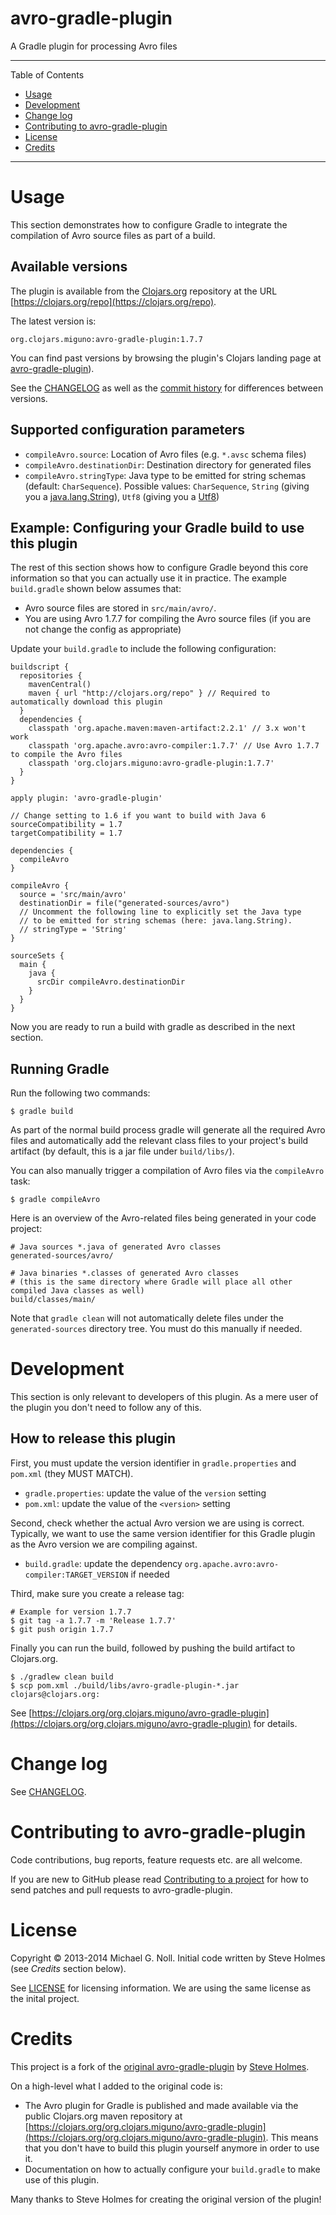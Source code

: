 # avro-gradle-plugin

A Gradle plugin for processing Avro files

---

Table of Contents

* <a href="#Usage">Usage</a>
* <a href="#Development">Development</a>
* <a href="#Changelog">Change log</a>
* <a href="#Contributing">Contributing to avro-gradle-plugin</a>
* <a href="#License">License</a>
* <a href="#Credits">Credits</a>

---

<a name="Usage"></a>

# Usage

This section demonstrates how to configure Gradle to integrate the compilation of Avro source files as part of a build.


## Available versions

The plugin is available from the [Clojars.org](https://clojars.org) repository at the URL
[https://clojars.org/repo](https://clojars.org/repo).

The latest version is:

    org.clojars.miguno:avro-gradle-plugin:1.7.7

You can find past versions by browsing the plugin's Clojars landing page at
[avro-gradle-plugin](https://clojars.org/org.clojars.miguno/avro-gradle-plugin)).

See the [CHANGELOG](CHANGELOG.md) as well as the
[commit history](https://github.com/miguno/avro-gradle-plugin/commits/master) for differences between versions.


## Supported configuration parameters

* `compileAvro.source`: Location of Avro files (e.g. `*.avsc` schema files)
* `compileAvro.destinationDir`: Destination directory for generated files
* `compileAvro.stringType`: Java type to be emitted for string schemas (default: `CharSequence`).  Possible values:
  `CharSequence`,
  `String` (giving you a [java.lang.String](http://docs.oracle.com/javase/7/docs/api/java/lang/String.html)),
  `Utf8` (giving you a [Utf8](https://avro.apache.org/docs/1.7.7/api/java/org/apache/avro/util/Utf8.html))


## Example: Configuring your Gradle build to use this plugin

The rest of this section shows how to configure Gradle beyond this core information so that you can actually use it in
practice.  The example `build.gradle` shown below assumes that:

* Avro source files are stored in `src/main/avro/`.
* You are using Avro 1.7.7 for compiling the Avro source files (if you are not change the config as appropriate)

Update your `build.gradle` to include the following configuration:

    buildscript {
      repositories {
        mavenCentral()
        maven { url "http://clojars.org/repo" } // Required to automatically download this plugin
      }
      dependencies {
        classpath 'org.apache.maven:maven-artifact:2.2.1' // 3.x won't work
        classpath 'org.apache.avro:avro-compiler:1.7.7' // Use Avro 1.7.7 to compile the Avro files
        classpath 'org.clojars.miguno:avro-gradle-plugin:1.7.7'
      }
    }

    apply plugin: 'avro-gradle-plugin'

    // Change setting to 1.6 if you want to build with Java 6
    sourceCompatibility = 1.7
    targetCompatibility = 1.7

    dependencies {
      compileAvro
    }

    compileAvro {
      source = 'src/main/avro'
      destinationDir = file("generated-sources/avro")
      // Uncomment the following line to explicitly set the Java type
      // to be emitted for string schemas (here: java.lang.String).
      // stringType = 'String'
    }

    sourceSets {
      main {
        java {
          srcDir compileAvro.destinationDir
        }
      }
    }

Now you are ready to run a build with gradle as described in the next section.


## Running Gradle

Run the following two commands:

    $ gradle build

As part of the normal build process gradle will generate all the required Avro files and automatically add the relevant
class files to your project's build artifact (by default, this is a jar file under `build/libs/`).

You can also manually trigger a compilation of Avro files via the `compileAvro` task:

    $ gradle compileAvro

Here is an overview of the Avro-related files being generated in your code project:

    # Java sources *.java of generated Avro classes
    generated-sources/avro/

    # Java binaries *.classes of generated Avro classes
    # (this is the same directory where Gradle will place all other compiled Java classes as well)
    build/classes/main/

Note that `gradle clean` will not automatically delete files under the `generated-sources` directory tree.  You
must do this manually if needed.


<a name="Development"></a>

# Development

This section is only relevant to developers of this plugin.  As a mere user of the plugin you don't need to follow any
of this.


## How to release this plugin

First, you must update the version identifier in `gradle.properties` and `pom.xml` (they MUST MATCH).

* `gradle.properties`: update the value of the `version` setting
* `pom.xml`: update the value of the `<version>` setting

Second, check whether the actual Avro version we are using is correct.  Typically, we want to use the same version
identifier for this Gradle plugin as the Avro version we are compiling against.

* `build.gradle`: update the dependency `org.apache.avro:avro-compiler:TARGET_VERSION` if needed

Third, make sure you create a release tag:

    # Example for version 1.7.7
    $ git tag -a 1.7.7 -m 'Release 1.7.7'
    $ git push origin 1.7.7

Finally you can run the build, followed by pushing the build artifact to Clojars.org.

    $ ./gradlew clean build
    $ scp pom.xml ./build/libs/avro-gradle-plugin-*.jar clojars@clojars.org:

See [https://clojars.org/org.clojars.miguno/avro-gradle-plugin](https://clojars.org/org.clojars.miguno/avro-gradle-plugin)
for details.


<a name="Changelog"></a>

# Change log

See [CHANGELOG](CHANGELOG.md).


<a name="Contributing"></a>

# Contributing to avro-gradle-plugin

Code contributions, bug reports, feature requests etc. are all welcome.

If you are new to GitHub please read [Contributing to a project](https://help.github.com/articles/fork-a-repo) for how
to send patches and pull requests to avro-gradle-plugin.


<a name="License"></a>

# License

Copyright © 2013-2014 Michael G. Noll.  Initial code written by Steve Holmes (see _Credits_ section below).

See [LICENSE](LICENSE) for licensing information.  We are using the same license as the inital project.


<a name="Credits"></a>

# Credits

This project is a fork of the [original avro-gradle-plugin](https://github.com/iamsteveholmes/avro-gradle-plugin) by
[Steve Holmes](https://github.com/iamsteveholmes).

On a high-level what I added to the original code is:

* The Avro plugin for Gradle is published and made available via the public Clojars.org maven repository
  at [https://clojars.org/org.clojars.miguno/avro-gradle-plugin](https://clojars.org/org.clojars.miguno/avro-gradle-plugin).
  This means that you don't have to build this plugin yourself anymore in order to use it.
* Documentation on how to actually configure your `build.gradle` to make use of this plugin.

Many thanks to Steve Holmes for creating the original version of the plugin!
